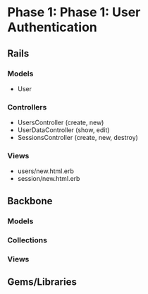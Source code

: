 # Phase 1: Phase 1: User Authentication

## Rails
### Models
* User

### Controllers
* UsersController (create, new)
* UserDataController (show, edit)
* SessionsController (create, new, destroy)

### Views
* users/new.html.erb
* session/new.html.erb

## Backbone
### Models

### Collections

### Views

## Gems/Libraries
